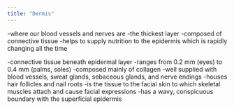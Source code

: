 ```yaml
---
title: "Dermis"
---
```

-where our blood vessels and nerves are
-the thickest layer
-composed of connective tissue
-helps to supply nutrition to the epidermis which is rapidly changing all the time

-connective tissue beneath epidermal layer
-ranges from 0.2 mm (eyes) to 0.4 mm (palms, soles)
-composed mainly of collagen
-well supplied with blood vessels, sweat glands, sebaceous glands, and nerve endings
-houses hair follicles and nail roots
-is the tissue to the facial skin to which skeletal muscles attach and cause facial expressions 
-has a wavy, conspicuous boundary with the superficial epidermis

